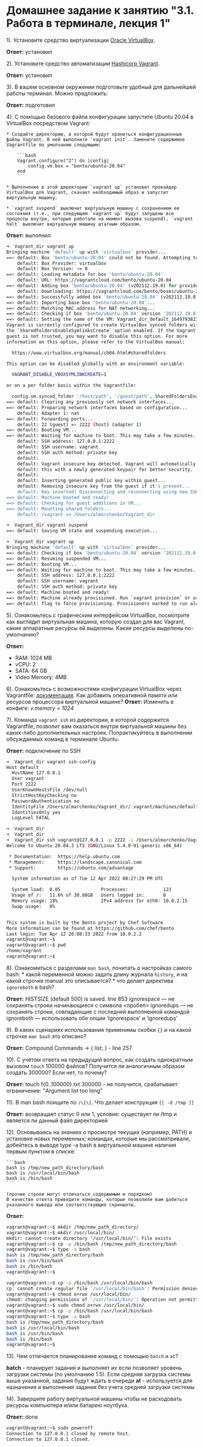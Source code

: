 # Домашнее задание к занятию "3.1. Работа в терминале, лекция 1"

1). Установите средство виртуализации [Oracle VirtualBox](https://www.virtualbox.org/).

**Ответ:** установил


2). Установите средство автоматизации [Hashicorp Vagrant](https://www.vagrantup.com/).

**Ответ:** установил


3). В вашем основном окружении подготовьте удобный для дальнейшей работы терминал. Можно предложить:

**Ответ:** подготовил


4). С помощью базового файла конфигурации запустите Ubuntu 20.04 в VirtualBox посредством Vagrant:

	* Создайте директорию, в которой будут храниться конфигурационные файлы Vagrant. В ней выполните `vagrant init`. Замените содержимое Vagrantfile по умолчанию следующим:

		```bash
		Vagrant.configure("2") do |config|
			config.vm.box = "bento/ubuntu-20.04"
		end
		```

	* Выполнение в этой директории `vagrant up` установит провайдер VirtualBox для Vagrant, скачает необходимый образ и запустит виртуальную машину.

	* `vagrant suspend` выключит виртуальную машину с сохранением ее состояния (т.е., при следующем `vagrant up` будут запущены все процессы внутри, которые работали на момент вызова suspend), `vagrant halt` выключит виртуальную машину штатным образом.

**Ответ:** выполнил

```bash
➜  Vagrant_dir vagrant up
Bringing machine 'default' up with 'virtualbox' provider...
==> default: Box 'bento/ubuntu-20.04' could not be found. Attempting to find and install...
    default: Box Provider: virtualbox
    default: Box Version: >= 0
==> default: Loading metadata for box 'bento/ubuntu-20.04'
    default: URL: https://vagrantcloud.com/bento/ubuntu-20.04
==> default: Adding box 'bento/ubuntu-20.04' (v202112.19.0) for provider: virtualbox
    default: Downloading: https://vagrantcloud.com/bento/boxes/ubuntu-20.04/versions/202112.19.0/providers/virtualbox.box
==> default: Successfully added box 'bento/ubuntu-20.04' (v202112.19.0) for 'virtualbox'!
==> default: Importing base box 'bento/ubuntu-20.04'...
==> default: Matching MAC address for NAT networking...
==> default: Checking if box 'bento/ubuntu-20.04' version '202112.19.0' is up to date...
==> default: Setting the name of the VM: Vagrant_dir_default_1649793823456_78277
Vagrant is currently configured to create VirtualBox synced folders with
the `SharedFoldersEnableSymlinksCreate` option enabled. If the Vagrant
guest is not trusted, you may want to disable this option. For more
information on this option, please refer to the VirtualBox manual:

  https://www.virtualbox.org/manual/ch04.html#sharedfolders

This option can be disabled globally with an environment variable:

  VAGRANT_DISABLE_VBOXSYMLINKCREATE=1

or on a per folder basis within the Vagrantfile:

  config.vm.synced_folder '/host/path', '/guest/path', SharedFoldersEnableSymlinksCreate: false
==> default: Clearing any previously set network interfaces...
==> default: Preparing network interfaces based on configuration...
    default: Adapter 1: nat
==> default: Forwarding ports...
    default: 22 (guest) => 2222 (host) (adapter 1)
==> default: Booting VM...
==> default: Waiting for machine to boot. This may take a few minutes...
    default: SSH address: 127.0.0.1:2222
    default: SSH username: vagrant
    default: SSH auth method: private key
    default: 
    default: Vagrant insecure key detected. Vagrant will automatically replace
    default: this with a newly generated keypair for better security.
    default: 
    default: Inserting generated public key within guest...
    default: Removing insecure key from the guest if it's present...
    default: Key inserted! Disconnecting and reconnecting using new SSH key...
==> default: Machine booted and ready!
==> default: Checking for guest additions in VM...
==> default: Mounting shared folders...
    default: /vagrant => /Users/almarchenko/Vagrant_dir
```


```bash
➜  Vagrant_dir vagrant suspend
==> default: Saving VM state and suspending execution...

➜  Vagrant_dir vagrant up
Bringing machine 'default' up with 'virtualbox' provider...
==> default: Checking if box 'bento/ubuntu-20.04' version '202112.19.0' is up to date...
==> default: Resuming suspended VM...
==> default: Booting VM...
==> default: Waiting for machine to boot. This may take a few minutes...
    default: SSH address: 127.0.0.1:2222
    default: SSH username: vagrant
    default: SSH auth method: private key
==> default: Machine booted and ready!
==> default: Machine already provisioned. Run `vagrant provision` or use the `--provision`
==> default: flag to force provisioning. Provisioners marked to run always will still run.
```

5). Ознакомьтесь с графическим интерфейсом VirtualBox, посмотрите как выглядит виртуальная машина, которую создал для вас Vagrant, какие аппаратные ресурсы ей выделены. Какие ресурсы выделены по-умолчанию?

**Ответ:**
   - RAM: 1024 MB
   - vCPU: 2
   - SATA: 64 GB
   - Video Memory: 4MB

6). Ознакомьтесь с возможностями конфигурации VirtualBox через Vagrantfile: [документация](https://www.vagrantup.com/docs/providers/virtualbox/configuration.html). 
Как добавить оперативной памяти или ресурсов процессора виртуальной машине?
**Ответ:** Изменить в конфиге: _v.memory = 1024_

7). Команда `vagrant ssh` из директории, в которой содержится Vagrantfile, позволит вам оказаться внутри виртуальной машины без каких-либо дополнительных настроек. Попрактикуйтесь в выполнении обсуждаемых команд в терминале Ubuntu.

**Ответ:** подключение по SSH
```bash
➜  Vagrant_dir vagrant ssh-config
Host default
  HostName 127.0.0.1
  User vagrant
  Port 2222
  UserKnownHostsFile /dev/null
  StrictHostKeyChecking no
  PasswordAuthentication no
  IdentityFile /Users/almarchenko/Vagrant_dir/.vagrant/machines/default/virtualbox/private_key
  IdentitiesOnly yes
  LogLevel FATAL

➜  Vagrant_dir 
➜  Vagrant_dir 
➜  Vagrant_dir ssh vagrant@127.0.0.1 -p 2222 -i /Users/almarchenko/Vagrant_dir/.vagrant/machines/default/virtualbox/private_key
Welcome to Ubuntu 20.04.3 LTS (GNU/Linux 5.4.0-91-generic x86_64)

 * Documentation:  https://help.ubuntu.com
 * Management:     https://landscape.canonical.com
 * Support:        https://ubuntu.com/advantage

  System information as of Tue 12 Apr 2022 08:27:29 PM UTC

  System load:  0.05               Processes:             123
  Usage of /:   11.6% of 30.88GB   Users logged in:       0
  Memory usage: 18%                IPv4 address for eth0: 10.0.2.15
  Swap usage:   0%


This system is built by the Bento project by Chef Software
More information can be found at https://github.com/chef/bento
Last login: Tue Apr 12 20:08:33 2022 from 10.0.2.2
vagrant@vagrant:~$ 
vagrant@vagrant:~$ pwd
/home/vagrant
vagrant@vagrant:~$ 
```

8). Ознакомиться с разделами `man bash`, почитать о настройках самого bash:
    * какой переменной можно задать длину журнала `history`, и на какой строчке manual это описывается?
    * что делает директива `ignoreboth` в bash?
    
**Ответ:** HISTSIZE (default 500) is saved. line 853
ignorespace — не сохранять строки начинающиеся с символа <пробел>
ignoredups — не сохранять строки, совпадающие с последней выполненной командой
ignoreboth — использовать обе опции ‘ignorespace’ и ‘ignoredups’
    
9). В каких сценариях использования применимы скобки `{}` и на какой строчке `man bash` это описано?

**Ответ:** Compound Commands -> { list; } - line 257

10). С учётом ответа на предыдущий вопрос, как создать однократным вызовом `touch` 100000 файлов? Получится ли аналогичным образом создать 300000? Если нет, то почему?

**Ответ:** touch f{0..100000}.txt
300000 - не получится, срабатывает ограничение: "Argument list too long"

11). В man bash поищите по `/\[\[`. Что делает конструкция `[[ -d /tmp ]]`

**Ответ:** возвращает статус 0 или 1, условие: существует ли /tmp и является ли данный файл директорией


12). Основываясь на знаниях о просмотре текущих (например, PATH) и установке новых переменных; командах, которые мы рассматривали, добейтесь в выводе type -a bash в виртуальной машине наличия первым пунктом в списке:

	```bash
	bash is /tmp/new_path_directory/bash
	bash is /usr/local/bin/bash
	bash is /bin/bash
	```

	(прочие строки могут отличаться содержимым и порядком)
    В качестве ответа приведите команды, которые позволили вам добиться указанного вывода или соответствующие скриншоты.

**Ответ:**
```bash
vagrant@vagrant:~$ mkdir /tmp/new_path_directory/
vagrant@vagrant:~$ mkdir /usr/local/bin/
mkdir: cannot create directory ‘/usr/local/bin/’: File exists
vagrant@vagrant:~$ cp -p /bin/bash /tmp/new_path_directory/bash
vagrant@vagrant:~$ type -a bash
bash is /tmp/new_path_directory/bash
bash is /usr/bin/bash
bash is /bin/bash
vagrant@vagrant:~$ 

vagrant@vagrant:~$ cp -p /bin/bash /usr/local/bin/bash
cp: cannot create regular file '/usr/local/bin/bash': Permission denied
vagrant@vagrant:~$ chmod o+rwx /usr/local/bin/
chmod: changing permissions of '/usr/local/bin/': Operation not permitted
vagrant@vagrant:~$ sudo chmod o+rwx /usr/local/bin/
vagrant@vagrant:~$ cp -p /bin/bash /usr/local/bin/bash
vagrant@vagrant:~$ type -a bash
bash is /tmp/new_path_directory/bash
bash is /usr/local/bin/bash
bash is /usr/bin/bash
bash is /bin/bash
vagrant@vagrant:~$ 
```

13). Чем отличается планирование команд с помощью `batch` и `at`?

**batch** - планирует задания и выполняет их если позволяет уровень загрузки системы (по умолчанию 1.5). Если средняя загрузка системы выше указанной, задания будут ждать в очереди
**at** -  используется для назначения и выполнения задания без учета средней загрузки системы

14). Завершите работу виртуальной машины чтобы не расходовать ресурсы компьютера и/или батарею ноутбука.

**Ответ:** done

```bash
vagrant@vagrant:~$ sudo poweroff
Connection to 127.0.0.1 closed by remote host.
Connection to 127.0.0.1 closed.
 ```
